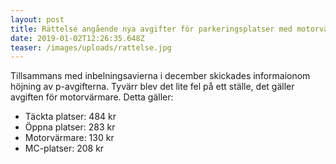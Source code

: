 ```yaml
---
layout: post
title: Rättelse angående nya avgifter för parkeringsplatser med motorvärmare
date: 2019-01-02T12:26:35.648Z
teaser: /images/uploads/rattelse.jpg
---
```

Tillsammans med inbelningsavierna i december skickades informaionom höjning av p-avgifterna. Tyvärr blev det lite fel på ett ställe, det gäller avgiften för motorvärmare. Detta gäller:

* Täckta platser: 484 kr
* Öppna platser: 283 kr
* Motorvärmare: 130 kr
* MC-platser: 208 kr
